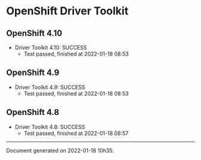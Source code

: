 
OpenShift Driver Toolkit
========================

OpenShift 4.10
--------------



* Driver Toolkit 4.10: SUCCESS
  - Test passed, finished at 2022-01-18 08:53

OpenShift 4.9
-------------



* Driver Toolkit 4.9: SUCCESS
  - Test passed, finished at 2022-01-18 08:53

OpenShift 4.8
-------------



* Driver Toolkit 4.8: SUCCESS
  - Test passed, finished at 2022-01-18 08:57

---
Document generated on 2022-01-18 10h35.
